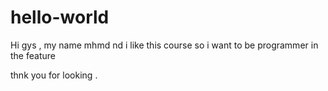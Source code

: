 # hello-world

Hi gys , my name mhmd nd i like  this course so i want to be programmer in the feature 

thnk you for looking .
